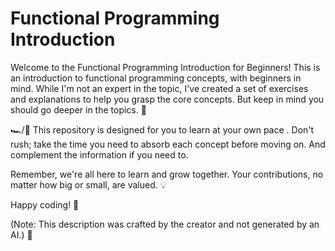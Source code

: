 # Functional Programming Introduction

Welcome to the Functional Programming Introduction for Beginners! This is an introduction to functional programming
concepts, with beginners in mind. While I'm not an expert in the topic, I've created a set of exercises and
explanations to help you grasp the core concepts. But keep in mind you should go deeper in the topics. 📖

🏎️/🚴 This repository is designed for you to learn at your own pace . Don't rush; take the time you need to
absorb each concept before moving on. And complement the information if you need to.

Remember, we're all here to learn and grow together. Your contributions, no matter how big or small, are valued. 💡

Happy coding! 🚀

(Note: This description was crafted by the creator and not generated by an AI.) 🧠
